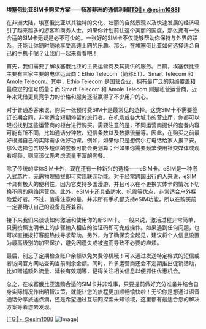 **埃塞俄比亚SIM卡购买方案——畅游非洲的通信利器[[TG💪+ @esim1088](https://t.me/s/esim1088)]**

在非洲大陆，埃塞俄比亚以其独特的文化、壮丽的自然景观以及快速发展的经济吸引了越来越多的游客和商务人士。如果你计划前往这个美丽的国度，那么拥有一张合适的SIM卡无疑是必不可少的。一张好的SIM卡不仅能够帮助你保持与外界的联系，还能让你随时随地享受高速上网的乐趣。那么，在埃塞俄比亚如何选择适合自己的手机卡呢？让我们一起来看看吧！

首先，我们需要了解埃塞俄比亚的主要运营商及其提供的服务。目前，埃塞俄比亚主要有三家主要的电信运营商：Ethio Telecom（简称ET）、Smart Telecom 和 Amole Telecom。其中，Ethio Telecom 是国营企业，拥有最广泛的网络覆盖和最稳定的信号质量；而 Smart Telecom 和 Amole Telecom 则是私营运营商，近年来凭借更具竞争力的价格和服务逐渐赢得了不少用户的心。

对于普通游客来说，购买一张预付费SIM卡是最常见的选择。这类SIM卡不需要签订长期合同，非常适合短期停留的旅行者。在机场或各大城市的营业厅，你都可以轻松找到这些运营商的柜台进行购买。需要注意的是，不同运营商提供的套餐内容可能有所不同，比如通话分钟数、短信条数以及数据流量等。因此，在购买之前最好根据自己的实际需求做好功课。例如，如果你只是想偶尔打电话给家人报平安，那么选择包含较多短信的套餐可能会更划算；但如果你需要频繁使用社交媒体或观看视频，则应该优先考虑流量丰富的套餐。

除了传统的实体SIM卡外，现在还有一种新兴的选择——eSIM卡。eSIM是一种嵌入式芯片，无需物理插拔即可实现联网功能。对于经常跨国出行的人来说，eSIM卡具有极大的便利性，因为它支持多国漫游，并且可以在不更换实体卡的情况下切换不同的网络运营商。此外，eSIM卡还具备防水、抗震等优点，非常适合户外探险爱好者。不过，值得注意的是，并非所有手机都支持eSIM功能，所以在购买前一定要确认自己的设备是否兼容。

接下来我们来谈谈如何激活和使用你的新SIM卡。一般来说，激活过程非常简单，只需按照说明书上的步骤输入相应的验证码即可完成操作。如果遇到任何问题，也可以直接拨打客服热线寻求帮助。另外，为了确保安全起见，建议将个人信息设置为最高级别的加密保护，避免因遗失或被盗而导致不必要的麻烦。

最后，别忘了定期检查账户余额以免欠费停机哦！可以通过发送特定格式的短信或者访问官方网站查询当前剩余金额。同时，许多运营商还会不定期推出促销活动，比如赠送额外流量、延长有效期等，记得关注相关信息以便抓住优惠机会。

总之，在埃塞俄比亚选购合适的SIM卡并非难事，只要提前做好充分准备并结合自身实际情况作出明智决策，就能让您的旅程更加顺畅愉快啦！无论你是想通过语音通话分享旅途点滴，还是希望通过互联网探索未知领域，这里都有最适合您的解决方案等着您去发现。

[[TG💪+ @esim1088](https://t.me/s/esim1088) ![Image](https://i.postimg.cc/4NQfJmqS/Snipaste-2025-05-13-00-14-12.png)]